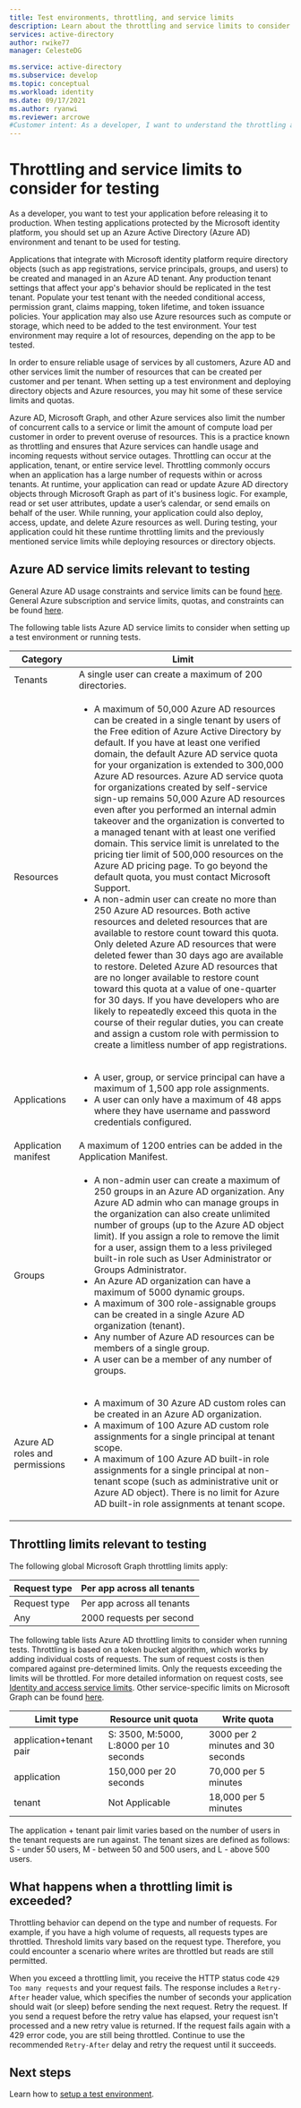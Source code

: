 ```yaml
---
title: Test environments, throttling, and service limits
description: Learn about the throttling and service limits to consider while deploying an Azure Active Directory test environment and testing an app integrated with the Microsoft identity platform.
services: active-directory
author: rwike77
manager: CelesteDG

ms.service: active-directory
ms.subservice: develop
ms.topic: conceptual
ms.workload: identity
ms.date: 09/17/2021
ms.author: ryanwi
ms.reviewer: arcrowe
#Customer intent: As a developer, I want to understand the throttling and service limits I might hit so that I can test my app without interruption.
---
```


# Throttling and service limits to consider for testing
As a developer, you want to test your application before releasing it to production. When testing applications protected by the Microsoft identity platform, you should set up an Azure Active Directory (Azure AD) environment and tenant to be used for testing.  

Applications that integrate with Microsoft identity platform require directory objects (such as app registrations, service principals, groups, and users) to be created and managed in an Azure AD tenant.  Any production tenant settings that affect your app's behavior should be replicated in the test tenant. Populate your test tenant with the needed conditional access, permission grant, claims mapping, token lifetime, and token issuance policies. Your application may also use Azure resources such as compute or storage, which need to be added to the test environment. Your test environment may require a lot of resources, depending on the app to be tested.

In order to ensure reliable usage of services by all customers, Azure AD and other services limit the number of resources that can be created per customer and per tenant. When setting up a test environment and deploying directory objects and Azure resources, you may hit some of these service limits and quotas.

Azure AD, Microsoft Graph, and other Azure services also limit the number of concurrent calls to a service or limit the amount of compute load per customer in order to prevent overuse of resources. This is a practice known as throttling and ensures that Azure services can handle usage and incoming requests without service outages. Throttling can occur at the application, tenant, or entire service level. Throttling commonly occurs when an application has a large number of requests within or across tenants.  At runtime, your application can read or update Azure AD directory objects through Microsoft Graph as part of it's business logic. For example, read or set user attributes, update a user’s calendar, or send emails on behalf of the user.  While running, your application could also deploy, access, update, and delete Azure resources as well. During testing, your application could hit these runtime throttling limits and the previously mentioned service limits while deploying resources or directory objects.

## Azure AD service limits relevant to testing
General Azure AD usage constraints and service limits can be found [here](../enterprise-users/directory-service-limits-restrictions.md).  General Azure subscription and service limits, quotas, and constraints can be found [here](../../azure-resource-manager/management/azure-subscription-service-limits.md).

The following table lists Azure AD service limits to consider when setting up a test environment or running tests. 

| Category         | Limit   |
|-------------------|----------------|
| Tenants | A single user can create a maximum of 200 directories.|
| Resources | <ul><li>A maximum of 50,000 Azure AD resources can be created in a single tenant by users of the Free edition of Azure Active Directory by default. If you have at least one verified domain, the default Azure AD service quota for your organization is extended to 300,000 Azure AD resources. Azure AD service quota for organizations created by self-service sign-up remains 50,000 Azure AD resources even after you performed an internal admin takeover and the organization is converted to a managed tenant with at least one verified domain. This service limit is unrelated to the pricing tier limit of 500,000 resources on the Azure AD pricing page. To go beyond the default quota, you must contact Microsoft Support.</li><li>A non-admin user can create no more than 250 Azure AD resources. Both active resources and deleted resources that are available to restore count toward this quota. Only deleted Azure AD resources that were deleted fewer than 30 days ago are available to restore. Deleted Azure AD resources that are no longer available to restore count toward this quota at a value of one-quarter for 30 days. If you have developers who are likely to repeatedly exceed this quota in the course of their regular duties, you can create and assign a custom role with permission to create a limitless number of app registrations.</li></ul>|
| Applications| <ul><li>A user, group, or service principal can have a maximum of 1,500 app role assignments.</li><li>A user can only have a maximum of 48 apps where they have username and password credentials configured.</li></ul>|
| Application manifest| A maximum of 1200 entries can be added in the Application Manifest. |
| Groups |  <ul><li>A non-admin user can create a maximum of 250 groups in an Azure AD organization. Any Azure AD admin who can manage groups in the organization can also create unlimited number of groups (up to the Azure AD object limit). If you assign a role to remove the limit for a user, assign them to a less privileged built-in role such as User Administrator or Groups Administrator.</li><li>An Azure AD organization can have a maximum of 5000 dynamic groups.</li><li>A maximum of 300 role-assignable groups can be created in a single Azure AD organization (tenant).</li><li>Any number of Azure AD resources can be members of a single group.</li><li>A user can be a member of any number of groups.</li></ul>|
| Azure AD roles and permissions | <ul><li>A maximum of 30 Azure AD custom roles can be created in an Azure AD organization.</li><li>A maximum of 100 Azure AD custom role assignments for a single principal at tenant scope.</li><li>A maximum of 100 Azure AD built-in role assignments for a single principal at non-tenant scope (such as administrative unit or Azure AD object). There is no limit for Azure AD built-in role assignments at tenant scope.</li></ul>|


## Throttling limits relevant to testing

The following global Microsoft Graph throttling limits apply:

| Request type | Per app across all tenants |
|-------------------|----------------|
| Request type | Per app across all tenants |
| Any | 2000 requests per second| 

The following table lists Azure AD throttling limits to consider when running tests. Throttling is based on a token bucket algorithm, which works by adding individual costs of requests. The sum of request costs is then compared against pre-determined limits. Only the requests exceeding the limits will be throttled. For more detailed information on request costs, see [Identity and access service limits](/graph/throttling#pattern). Other service-specific limits on Microsoft Graph can be found [here](/graph/throttling#service-specific-limits).

| Limit type | Resource unit quota | Write quota |
|-------------------|----------------|----------------|
| application+tenant pair | S: 3500, M:5000, L:8000 per 10 seconds | 3000 per 2 minutes and 30 seconds |
| application | 150,000 per 20 seconds | 70,000 per 5 minutes |
| tenant | Not Applicable | 18,000 per 5 minutes |

The application + tenant pair limit varies based on the number of users in the tenant requests are run against. The tenant sizes are defined as follows: S - under 50 users, M - between 50 and 500 users, and L - above 500 users.

## What happens when a throttling limit is exceeded? 
Throttling behavior can depend on the type and number of requests. For example, if you have a high volume of requests, all requests types are throttled. Threshold limits vary based on the request type. Therefore, you could encounter a scenario where writes are throttled but reads are still permitted.

When you exceed a throttling limit, you receive the HTTP status code `429 Too many requests` and your request fails. The response includes a `Retry-After` header value, which specifies the number of seconds your application should wait (or sleep) before sending the next request. Retry the request.  If you send a request before the retry value has elapsed, your request isn't processed and a new retry value is returned. If the request fails again with a 429 error code, you are still being throttled. Continue to use the recommended `Retry-After` delay and retry the request until it succeeds.

## Next steps
Learn how to [setup a test environment](test-setup-environment.md).